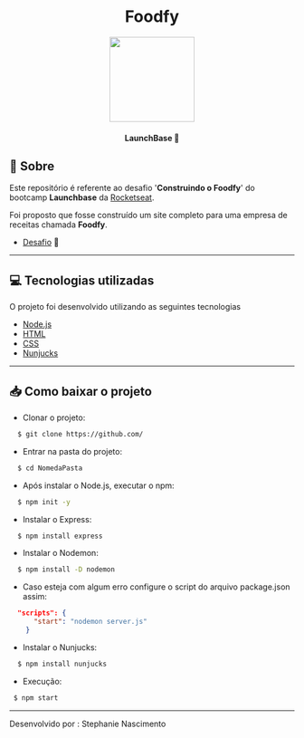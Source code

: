 <div align="center">
<h1 align="center">Foodfy</h1>
  <img src="https://user-images.githubusercontent.com/62578862/112757494-4b045500-8fc0-11eb-9d4b-c4afd079b0a6.png" height ="150" width="150">

</div>

<h4 align="center">
  LaunchBase 🚀
</h4>


## 🔖 Sobre 

Este repositório é referente ao desafio '**Construindo o Foodfy**' do bootcamp **Launchbase** da [Rocketseat](https://rocketseat.com.br/).

Foi proposto que fosse construído um site completo para uma empresa de receitas chamada **Foodfy**.
- [Desafio](https://github.com/Rocketseat/bootcamp-launchbase-desafios-02/blob/master/desafios/02-foodfy.md) 🚀

---
## 💻 Tecnologias utilizadas 

O projeto foi desenvolvido utilizando as seguintes tecnologias

- [Node.js](https://nodejs.org/en/)
- [HTML](https://developer.mozilla.org/pt-BR/docs/Web/HTML)
- [CSS](https://developer.mozilla.org/pt-BR/docs/Web/CSS)
- [Nunjucks](https://mozilla.github.io/nunjucks/)

___
## 📥 Como baixar o projeto

  - Clonar o projeto:
```bash
  $ git clone https://github.com/
```
- Entrar na pasta do projeto:
```bash
  $ cd NomedaPasta
```
- Após instalar o Node.js, executar o npm:
```bash
  $ npm init -y
```
- Instalar o Express:
```bash
  $ npm install express
```
- Instalar o Nodemon:
```bash
  $ npm install -D nodemon  
```
- Caso esteja com algum erro configure o script do arquivo package.json assim:
```json
  "scripts": {
      "start": "nodemon server.js"
    }
```
- Instalar o Nunjucks:
```bash
  $ npm install nunjucks
```
 - Execução:
 ```bash
  $ npm start
```
___
Desenvolvido por : Stephanie Nascimento
